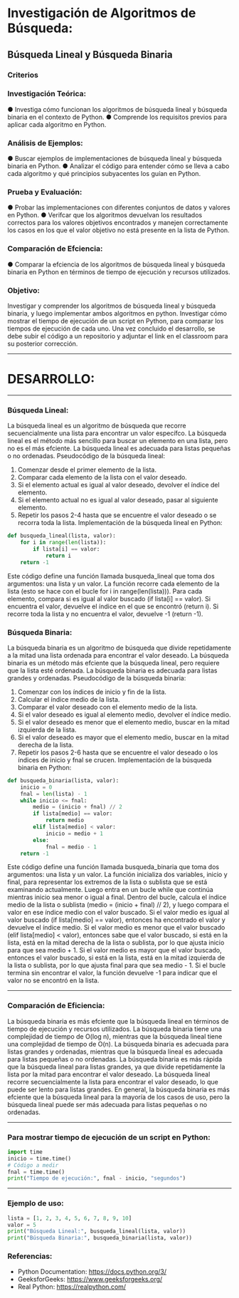 # Investigación de Algoritmos de Búsqueda:
## Búsqueda Lineal y Búsqueda Binaria
### Criterios
### Investigación Teórica:
● Investiga cómo funcionan los algoritmos de búsqueda lineal y búsqueda binaria en el contexto de Python.
● Comprende los requisitos previos para aplicar cada algoritmo en Python.
### Análisis de Ejemplos:
● Buscar ejemplos de implementaciones de búsqueda lineal y búsqueda binaria
en Python.
● Analizar el código para entender cómo se lleva a cabo cada algoritmo y qué
principios subyacentes los guían en Python.
### Prueba y Evaluación:
● Probar las implementaciones con diferentes conjuntos de datos y valores en Python.
● Verifcar que los algoritmos devuelvan los resultados correctos para los valores
objetivos encontrados y manejen correctamente los casos en los que el valor
objetivo no está presente en la lista de Python.
### Comparación de Efciencia:
● Comparar la efciencia de los algoritmos de búsqueda lineal y búsqueda binaria
en Python en términos de tiempo de ejecución y recursos utilizados.
### Objetivo:
Investigar y comprender los algoritmos de búsqueda lineal y búsqueda binaria, y luego
implementar ambos algoritmos en python. Investigar cómo mostrar el tiempo de
ejecución de un script en Python, para comparar los tiempos de ejecución de cada
uno.
Una vez concluido el desarrollo, se debe subir el código a un repositorio y adjuntar el
link en el classroom para su posterior corrección.

***
# DESARROLLO:
***
### Búsqueda Lineal:
La búsqueda lineal es un algoritmo de búsqueda que recorre secuencialmente una lista
para encontrar un valor específco. La búsqueda lineal es el método más sencillo para
buscar un elemento en una lista, pero no es el más efciente. La búsqueda lineal es
adecuada para listas pequeñas o no ordenadas.
Pseudocódigo de la búsqueda lineal:
1. Comenzar desde el primer elemento de la lista.
2. Comparar cada elemento de la lista con el valor deseado.
3. Si el elemento actual es igual al valor deseado, devolver el índice del elemento.
4. Si el elemento actual no es igual al valor deseado, pasar al siguiente elemento.
5. Repetir los pasos 2-4 hasta que se encuentre el valor deseado o se recorra toda la lista.
Implementación de la búsqueda lineal en Python:
```py
def busqueda_lineal(lista, valor):
    for i in range(len(lista)):
        if lista[i] == valor:
            return i
    return -1
```
Este código define una función llamada busqueda_lineal que toma dos argumentos: una lista y un valor. La función recorre cada elemento de la lista (esto se hace con el bucle for i in range(len(lista))). Para cada elemento, compara si es igual al valor buscado (if lista[i] == valor). Si encuentra el valor, devuelve el índice en el que se encontró (return i). Si recorre toda la lista y no encuentra el valor, devuelve -1 (return -1).
### Búsqueda Binaria:
La búsqueda binaria es un algoritmo de búsqueda que divide repetidamente a la mitad
una lista ordenada para encontrar el valor deseado. La búsqueda binaria es un método
más efciente que la búsqueda lineal, pero requiere que la lista esté ordenada. La
búsqueda binaria es adecuada para listas grandes y ordenadas.
Pseudocódigo de la búsqueda binaria:
1. Comenzar con los índices de inicio y fin de la lista.
2. Calcular el índice medio de la lista.
3. Comparar el valor deseado con el elemento medio de la lista.
4. Si el valor deseado es igual al elemento medio, devolver el índice medio.
5. Si el valor deseado es menor que el elemento medio, buscar en la mitad izquierda de la lista.
6. Si el valor deseado es mayor que el elemento medio, buscar en la mitad derecha de la lista.
7. Repetir los pasos 2-6 hasta que se encuentre el valor deseado o los índices de inicio y fnal se crucen.
Implementación de la búsqueda binaria en Python:
```py
def busqueda_binaria(lista, valor):
    inicio = 0
    fnal = len(lista) - 1
    while inicio <= fnal:
        medio = (inicio + fnal) // 2
        if lista[medio] == valor:
            return medio
        elif lista[medio] < valor:
            inicio = medio + 1
        else:
            fnal = medio - 1
    return -1
```
Este código define una función llamada busqueda_binaria que toma dos argumentos: una lista y un valor. La función inicializa dos variables, inicio y final, para representar los extremos de la lista o sublista que se está examinando actualmente.
Luego entra en un bucle while que continúa mientras inicio sea menor o igual a final. Dentro del bucle, calcula el índice medio de la lista o sublista (medio = (inicio + final) // 2), y luego compara el valor en ese índice medio con el valor buscado.
Si el valor medio es igual al valor buscado (if lista[medio] == valor), entonces ha encontrado el valor y devuelve el índice medio. Si el valor medio es menor que el valor buscado (elif lista[medio] < valor), entonces sabe que el valor buscado, si está en la lista, está en la mitad derecha de la lista o sublista, por lo que ajusta inicio para que sea medio + 1. Si el valor medio es mayor que el valor buscado, entonces el valor buscado, si está en la lista, está en la mitad izquierda de la lista o sublista, por lo que ajusta final para que sea medio - 1.
Si el bucle termina sin encontrar el valor, la función devuelve -1 para indicar que el valor no se encontró en la lista.
***
### Comparación de Eficiencia:
La búsqueda binaria es más efciente que la búsqueda lineal en términos de tiempo de
ejecución y recursos utilizados. La búsqueda binaria tiene una complejidad de tiempo de
O(log n), mientras que la búsqueda lineal tiene una complejidad de tiempo de O(n).
La búsqueda binaria es adecuada para listas grandes y ordenadas, mientras que la
búsqueda lineal es adecuada para listas pequeñas o no ordenadas.
La búsqueda binaria es más rápida que la búsqueda lineal para listas grandes, ya que
divide repetidamente la lista por la mitad para encontrar el valor deseado. La búsqueda
lineal recorre secuencialmente la lista para encontrar el valor deseado, lo que puede ser
lento para listas grandes.
En general, la búsqueda binaria es más efciente que la búsqueda lineal para la mayoría
de los casos de uso, pero la búsqueda lineal puede ser más adecuada para listas pequeñas
o no ordenadas.
***
### Para mostrar tiempo de ejecución de un script en Python:
```py
import time
inicio = time.time()
# Código a medir
fnal = time.time()
print("Tiempo de ejecución:", fnal - inicio, "segundos")
```
***
### Ejemplo de uso:
```py
lista = [1, 2, 3, 4, 5, 6, 7, 8, 9, 10]
valor = 5
print("Búsqueda Lineal:", busqueda_lineal(lista, valor))
print("Búsqueda Binaria:", busqueda_binaria(lista, valor))
```

### Referencias:
- Python Documentation: https://docs.python.org/3/
- GeeksforGeeks: https://www.geeksforgeeks.org/
- Real Python: https://realpython.com/
